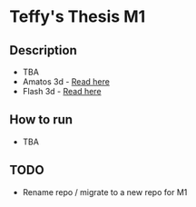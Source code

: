 # Teffy's Thesis M1


## Description
- TBA
- Amatos 3d - [Read here](./amatos3d/README)
- Flash 3d  - [Read here](./flash3d/README)


## How to run
- TBA


## TODO
- Rename repo / migrate to a new repo for M1
